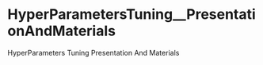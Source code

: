 # HyperParametersTuning__PresentationAndMaterials
HyperParameters Tuning Presentation And Materials
